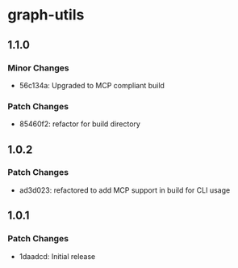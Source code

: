 # graph-utils

## 1.1.0

### Minor Changes

- 56c134a: Upgraded to MCP compliant build

### Patch Changes

- 85460f2: refactor for build directory

## 1.0.2

### Patch Changes

- ad3d023: refactored to add MCP support in build for CLI usage

## 1.0.1

### Patch Changes

- 1daadcd: Initial release
